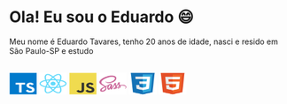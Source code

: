 # Ola! Eu sou o Eduardo :smile:

Meu nome é Eduardo Tavares, tenho 20 anos de idade, nasci e resido em São Paulo-SP e estudo

<div style="display: inline_block"><br>
  <img align="center" alt="Ícone ReactJs" height="40" width="50" src="https://github.com/devicons/devicon/blob/master/icons/typescript/typescript-original.svg"/>  
  <img align="center" alt="Ícone ReactJs" height="40" width="50" src="https://github.com/devicons/devicon/blob/master/icons/react/react-original.svg"/>  
  <img align="center" alt="Ícone JS" height="40" width="50" src="https://github.com/devicons/devicon/blob/master/icons/javascript/javascript-original.svg"/>
  <img align="center" alt="Ícone SASS" height="40" width="50" src="https://github.com/devicons/devicon/blob/master/icons/sass/sass-original.svg"/>  
  <img align="center" alt="Ícone CSS" height="40" width="50" src="https://github.com/devicons/devicon/blob/master/icons/css3/css3-original.svg"/>  
  <img align="center" alt="Ícone HTML" height="40" width="50" src="https://github.com/devicons/devicon/blob/master/icons/html5/html5-original.svg"/>
</div>
<!--
**odudas/odudas** is a ✨ _special_ ✨ repository because its `README.md` (this file) appears on your GitHub profile.

Here are some ideas to get you started:

- 🔭 I’m currently working on ...
- 🌱 I’m currently learning ...
- 👯 I’m looking to collaborate on ...
- 🤔 I’m looking for help with ...
- 💬 Ask me about ...
- 📫 How to reach me: ...
- 😄 Pronouns: ...
- ⚡ Fun fact: ...
-->
